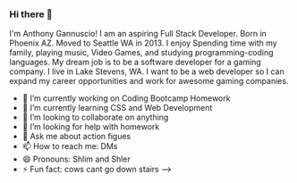 ### Hi there 👋
<p>
  I'm Anthony Gannuscio! I am an aspiring Full Stack Developer. Born in Phoenix AZ. Moved to Seattle WA in 2013. I enjoy Spending time with my family, playing music, Video Games, and studying programming-coding languages. My dream job is to be a software developer for a gaming company. I live in Lake Stevens, WA. I want to be a web developer so I can expand my career opportunities and work for awesome gaming companies.
</p>

- 🔭 I’m currently working on Coding Bootcamp Homework
- 🌱 I’m currently learning CSS and Web Development
- 👯 I’m looking to collaborate on anything
- 🤔 I’m looking for help with homework
- 💬 Ask me about action figues
- 📫 How to reach me: DMs
- 😄 Pronouns: Shlim and Shler
- ⚡ Fun fact: cows cant go down stairs
-->
